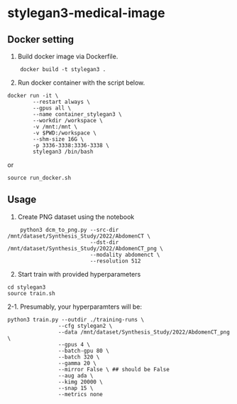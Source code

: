 # stylegan3-medical-image

## Docker setting

1. Build docker image via Dockerfile.
```
    docker build -t stylegan3 .
```
2. Run docker container with the script below.

```
docker run -it \
        --restart always \
        --gpus all \
        --name container_stylegan3 \
        --workdir /workspace \
        -v /mnt:/mnt \
        -v $PWD:/workspace \
        --shm-size 16G \
        -p 3336-3338:3336-3338 \
        stylegan3 /bin/bash
```
or

```
source run_docker.sh
```


## Usage

1. Create PNG dataset using the notebook
```
    python3 dcm_to_png.py --src-dir /mnt/dataset/Synthesis_Study/2022/AbdomenCT \
                          --dst-dir /mnt/dataset/Synthesis_Study/2022/AbdomenCT_png \
                          --modality abdomenct \
                          --resolution 512
```
2. Start train with provided hyperparameters

```
cd stylegan3
source train.sh
```


2-1. Presumably, your hyperparamters will be:
```
python3 train.py --outdir ./training-runs \
                --cfg stylegan2 \
                --data /mnt/dataset/Synthesis_Study/2022/AbdomenCT_png \
                --gpus 4 \
                --batch-gpu 80 \
                --batch 320 \
                --gamma 20 \
                --mirror False \ ## should be False
                --aug ada \
                --kimg 20000 \
                --snap 15 \
                --metrics none
```
